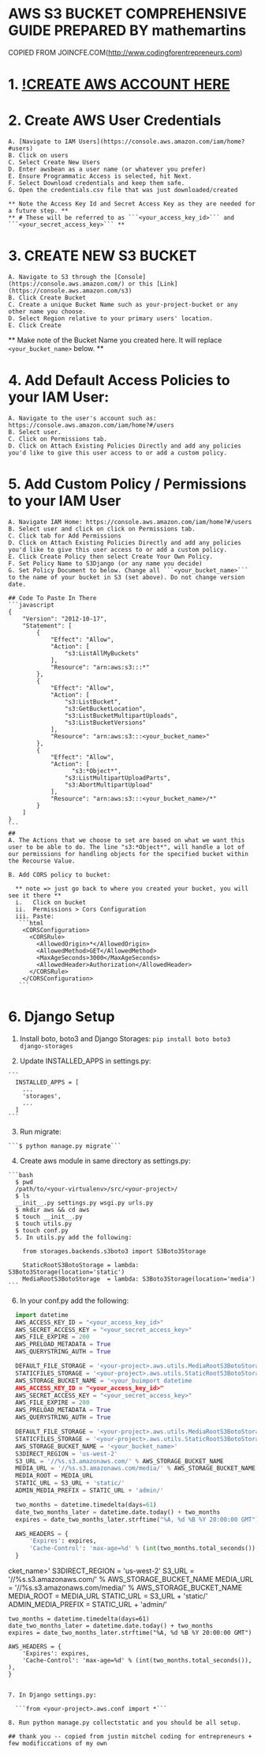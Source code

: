 # AWS S3 BUCKET COMPREHENSIVE GUIDE PREPARED BY mathemartins
  COPIED FROM JOINCFE.COM(http://www.codingforentrepreneurs.com)

# 1. [!CREATE AWS ACCOUNT HERE](http://aws.amazon.com/)

# 2. Create AWS User Credentials

    A. [Navigate to IAM Users](https://console.aws.amazon.com/iam/home?#users)
    B. Click on users
    C. Select Create New Users
    D. Enter awsbean as a user name (or whatever you prefer)
    E. Ensure Programmatic Access is selected, hit Next.
    F. Select Download credentials and keep them safe.
    G. Open the credentials.csv file that was just downloaded/created

    ** Note the Access Key Id and Secret Access Key as they are needed for a future step. **
    ** # These will be referred to as ```<your_access_key_id>``` and ```<your_secret_access_key>``` **

# 3. CREATE NEW S3 BUCKET

    A. Navigate to S3 through the [Console](https://console.aws.amazon.com/) or this [Link](https://console.aws.amazon.com/s3)
    B. Click Create Bucket
    C. Create a unique Bucket Name such as your-project-bucket or any other name you choose.
    D. Select Region relative to your primary users' location.
    E. Click Create
    
   ** Make note of the Bucket Name you created here. It will replace ```<your_bucket_name>``` below. **

# 4. Add Default Access Policies to your IAM User:

    A. Navigate to the user's account such as: https://console.aws.amazon.com/iam/home?#/users
    B. Select user.
    C. Click on Permissions tab.
    D. Click on Attach Existing Policies Directly and add any policies you'd like to give this user access to or add a custom policy.

# 5. Add Custom Policy / Permissions to your IAM User

    A. Navigate IAM Home: https://console.aws.amazon.com/iam/home?#/users
    B. Select user and click on click on Permissions tab.
    C. Click tab for Add Permissions
    D. Click on Attach Existing Policies Directly and add any policies you'd like to give this user access to or add a custom policy.
    E. Click Create Policy then select Create Your Own Policy.
    F. Set Policy Name to S3Django (or any name you decide)
    G. Set Policy Document to below. Change all ```<your_bucket_name>``` to the name of your bucket in S3 (set above). Do not change version date.

    ## Code To Paste In There
    ```javascript
    {
        "Version": "2012-10-17",
        "Statement": [
            {
                "Effect": "Allow",
                "Action": [
                    "s3:ListAllMyBuckets"
                ],
                "Resource": "arn:aws:s3:::*"
            },
            {
                "Effect": "Allow",
                "Action": [
                    "s3:ListBucket",
                    "s3:GetBucketLocation",
                    "s3:ListBucketMultipartUploads",
                    "s3:ListBucketVersions"
                ],
                "Resource": "arn:aws:s3:::<your_bucket_name>"
            },
            {
                "Effect": "Allow",
                "Action": [
                      "s3:*Object*",
                    "s3:ListMultipartUploadParts",
                    "s3:AbortMultipartUpload"
                ],
                "Resource": "arn:aws:s3:::<your_bucket_name>/*"
            }
        ]
    }
    ```
    ## 
    A. The Actions that we choose to set are based on what we want this user to be able to do. The line "s3:*Object*", will handle a lot of our permissions for handling objects for the specified bucket within the Recourse Value.

    B. Add CORS policy to bucket:

      ** note => just go back to where you created your bucket, you will see it there **
      i.   Click on bucket
      ii.  Permissions > Cors Configuration
      iii. Paste:
       ```html
        <CORSConfiguration>
          <CORSRule>
            <AllowedOrigin>*</AllowedOrigin>
            <AllowedMethod>GET</AllowedMethod>
            <MaxAgeSeconds>3000</MaxAgeSeconds>
            <AllowedHeader>Authorization</AllowedHeader>
          </CORSRule>
        </CORSConfiguration>
       ```
  
# 6. Django Setup

  1. Install boto, boto3 and Django Storages:
    ```pip install boto boto3 django-storages```

  2. Update INSTALLED_APPS in settings.py:

    ```
      INSTALLED_APPS = [
        ...
        'storages',
        ...
      ]
    ```

  3. Run migrate:

    ```$ python manage.py migrate```

  4. Create aws module in same directory as settings.py:

    ```bash
      $ pwd
      /path/to/<your-virtualenv>/src/<your-project>/
      $ ls
      __init__.py settings.py wsgi.py urls.py
      $ mkdir aws && cd aws
      $ touch __init__.py
      $ touch utils.py
      $ touch conf.py
      5. In utils.py add the following:
    
        from storages.backends.s3boto3 import S3Boto3Storage

        StaticRootS3BotoStorage = lambda: S3Boto3Storage(location='static')
        MediaRootS3BotoStorage  = lambda: S3Boto3Storage(location='media')
    ```

  6. In your conf.py add the following:

  ```python
    import datetime
    AWS_ACCESS_KEY_ID = "<your_access_key_id>"
    AWS_SECRET_ACCESS_KEY = "<your_secret_access_key>"
    AWS_FILE_EXPIRE = 200
    AWS_PRELOAD_METADATA = True
    AWS_QUERYSTRING_AUTH = True

    DEFAULT_FILE_STORAGE = '<your-project>.aws.utils.MediaRootS3BotoStorage'
    STATICFILES_STORAGE = '<your-project>.aws.utils.StaticRootS3BotoStorage'
    AWS_STORAGE_BUCKET_NAME = '<your_buimport datetime
    AWS_ACCESS_KEY_ID = "<your_access_key_id>"
    AWS_SECRET_ACCESS_KEY = "<your_secret_access_key>"
    AWS_FILE_EXPIRE = 200
    AWS_PRELOAD_METADATA = True
    AWS_QUERYSTRING_AUTH = True

    DEFAULT_FILE_STORAGE = '<your-project>.aws.utils.MediaRootS3BotoStorage'
    STATICFILES_STORAGE = '<your-project>.aws.utils.StaticRootS3BotoStorage'
    AWS_STORAGE_BUCKET_NAME = '<your_bucket_name>'
    S3DIRECT_REGION = 'us-west-2'
    S3_URL = '//%s.s3.amazonaws.com/' % AWS_STORAGE_BUCKET_NAME
    MEDIA_URL = '//%s.s3.amazonaws.com/media/' % AWS_STORAGE_BUCKET_NAME
    MEDIA_ROOT = MEDIA_URL
    STATIC_URL = S3_URL + 'static/'
    ADMIN_MEDIA_PREFIX = STATIC_URL + 'admin/'

    two_months = datetime.timedelta(days=61)
    date_two_months_later = datetime.date.today() + two_months
    expires = date_two_months_later.strftime("%A, %d %B %Y 20:00:00 GMT")

    AWS_HEADERS = { 
        'Expires': expires,
        'Cache-Control': 'max-age=%d' % (int(two_months.total_seconds()), ),
    }
  ```

cket_name>'
    S3DIRECT_REGION = 'us-west-2'
    S3_URL = '//%s.s3.amazonaws.com/' % AWS_STORAGE_BUCKET_NAME
    MEDIA_URL = '//%s.s3.amazonaws.com/media/' % AWS_STORAGE_BUCKET_NAME
    MEDIA_ROOT = MEDIA_URL
    STATIC_URL = S3_URL + 'static/'
    ADMIN_MEDIA_PREFIX = STATIC_URL + 'admin/'

    two_months = datetime.timedelta(days=61)
    date_two_months_later = datetime.date.today() + two_months
    expires = date_two_months_later.strftime("%A, %d %B %Y 20:00:00 GMT")

    AWS_HEADERS = { 
        'Expires': expires,
        'Cache-Control': 'max-age=%d' % (int(two_months.total_seconds()), ),
    }
  ```

  7. In Django settings.py:

    ```from <your-project>.aws.conf import *```

  8. Run python manage.py collectstatic and you should be all setup.

  ## thank you -- copied from justin mitchel coding for entrepreneurs + few modificcations of my own
